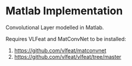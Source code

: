 # Matlab Implementation
Convolutional Layer modelled in Matlab.

Requires VLFeat and MatConvNet to be installed:
1) https://github.com/vlfeat/matconvnet
2) https://github.com/vlfeat/vlfeat/tree/master
